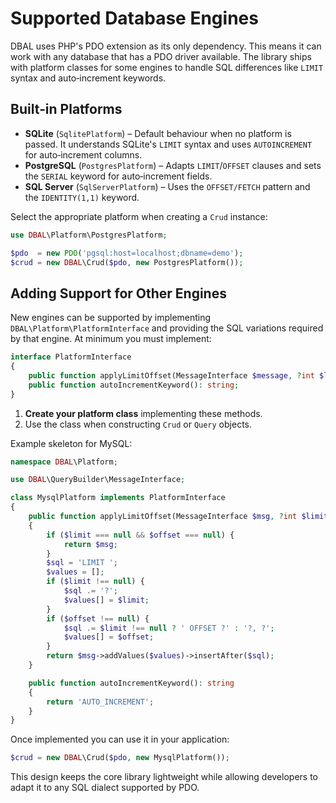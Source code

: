 # Supported Database Engines

DBAL uses PHP's PDO extension as its only dependency. This means it can work with any database that has a PDO driver available. The library ships with platform classes for some engines to handle SQL differences like `LIMIT` syntax and auto‑increment keywords.

## Built‑in Platforms

- **SQLite** (`SqlitePlatform`) – Default behaviour when no platform is passed. It understands SQLite's `LIMIT` syntax and uses `AUTOINCREMENT` for auto‑increment columns.
- **PostgreSQL** (`PostgresPlatform`) – Adapts `LIMIT`/`OFFSET` clauses and sets the `SERIAL` keyword for auto‑increment fields.
- **SQL Server** (`SqlServerPlatform`) – Uses the `OFFSET/FETCH` pattern and the `IDENTITY(1,1)` keyword.

Select the appropriate platform when creating a `Crud` instance:

```php
use DBAL\Platform\PostgresPlatform;

$pdo  = new PDO('pgsql:host=localhost;dbname=demo');
$crud = new DBAL\Crud($pdo, new PostgresPlatform());
```

## Adding Support for Other Engines

New engines can be supported by implementing `DBAL\Platform\PlatformInterface` and providing the SQL variations required by that engine. At minimum you must implement:

```php
interface PlatformInterface
{
    public function applyLimitOffset(MessageInterface $message, ?int $limit, ?int $offset): MessageInterface;
    public function autoIncrementKeyword(): string;
}
```

1. **Create your platform class** implementing these methods.
2. Use the class when constructing `Crud` or `Query` objects.

Example skeleton for MySQL:

```php
namespace DBAL\Platform;

use DBAL\QueryBuilder\MessageInterface;

class MysqlPlatform implements PlatformInterface
{
    public function applyLimitOffset(MessageInterface $msg, ?int $limit, ?int $offset): MessageInterface
    {
        if ($limit === null && $offset === null) {
            return $msg;
        }
        $sql = 'LIMIT ';
        $values = [];
        if ($limit !== null) {
            $sql .= '?';
            $values[] = $limit;
        }
        if ($offset !== null) {
            $sql .= $limit !== null ? ' OFFSET ?' : '?, ?';
            $values[] = $offset;
        }
        return $msg->addValues($values)->insertAfter($sql);
    }

    public function autoIncrementKeyword(): string
    {
        return 'AUTO_INCREMENT';
    }
}
```

Once implemented you can use it in your application:

```php
$crud = new DBAL\Crud($pdo, new MysqlPlatform());
```

This design keeps the core library lightweight while allowing developers to adapt it to any SQL dialect supported by PDO.
